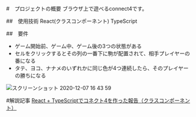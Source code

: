 #　プロジェクトの概要
ブラウザ上で遊べるconnect4です。

##　使用技術
React(クラスコンポーネント)
TypeScript

##　要件
- ゲーム開始前、ゲーム中、ゲーム後の3つの状態がある
- セルをクリックするとその列の一番下に駒が配置されて、相手プレイヤーの番になる
- タテ、ヨコ、ナナメのいずれかに同じ色が4つ連続したら、そのプレイヤーの勝ちになる

![スクリーンショット 2020-12-07 16 43 59](https://user-images.githubusercontent.com/49203635/101323432-025b4b80-38ac-11eb-801b-bfd090dbe5f0.png)


#解説記事
[React + TypeScriptでコネクト4を作った報告（クラスコンポーネント）](https://terrblog.com/react-typescript%e3%81%a7%e3%82%b3%e3%83%8d%e3%82%af%e3%83%884%e3%82%92%e4%bd%9c%e3%81%a3%e3%81%9f%e5%a0%b1%e5%91%8a%ef%bc%88%e3%82%af%e3%83%a9%e3%82%b9%e3%82%b3%e3%83%b3%e3%83%9d%e3%83%bc%e3%83%8d/)
